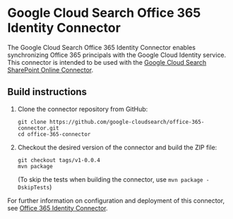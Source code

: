 # Google Cloud Search Office 365 Identity Connector

The Google Cloud Search Office 365 Identity Connector enables synchronizing Office 365 principals
with the Google Cloud Identity service. This connector is intended to be used with the
[Google Cloud Search SharePoint Online Connector](https://developers.google.com/cloud-search/docs/guides/sharepoint-online-connector).

## Build instructions
1. Clone the connector repository from GitHub:
   ```
   git clone https://github.com/google-cloudsearch/office-365-connector.git
   cd office-365-connector
   ```

2. Checkout the desired version of the connector and build the ZIP file:
   ```
   git checkout tags/v1-0.0.4
   mvn package
   ```
   (To skip the tests when building the connector, use `mvn package -DskipTests`)

For further information on configuration and deployment of this connector, see
[Office 365 Identity Connector](https://developers.google.com/cloud-search/docs/guides/sharepoint-online-connector#configure-o365-identity).
